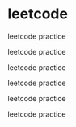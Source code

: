 # leetcode

leetcode practice

leetcode practice

leetcode practice

leetcode practice

leetcode practice

leetcode practice
